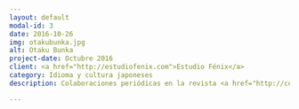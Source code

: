 ```yaml
---
layout: default
modal-id: 3
date: 2016-10-26
img: otakubunka.jpg
alt: Otaku Bunka
project-date: Octubre 2016
client: <a href="http://estudiofenix.com">Estudio Fénix</a>
category: Idioma y cultura japoneses
description: Colaboraciones periódicas en la revista <a href="http://comics.panini.es/store/pub_esp_es/catalogsearch/result/?q=otaku+bunka">Otaku Bunka</a> de Panini Cómics.

---
```

